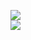 [![](https://img.shields.io/badge/Made%20With-Github%20Spray-lightgrey.svg?style=for-the-badge&logo=github)](https://github.com/Annihil/github-spray#13834)  
[![](https://i.imgur.com/2DrTn0Z.gif)](https://github.com/Annihil/github-spray)